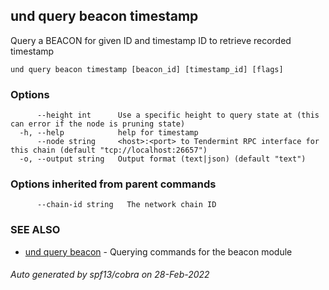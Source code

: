 ## und query beacon timestamp

Query a BEACON for given ID and timestamp ID to retrieve recorded timestamp

```
und query beacon timestamp [beacon_id] [timestamp_id] [flags]
```

### Options

```
      --height int      Use a specific height to query state at (this can error if the node is pruning state)
  -h, --help            help for timestamp
      --node string     <host>:<port> to Tendermint RPC interface for this chain (default "tcp://localhost:26657")
  -o, --output string   Output format (text|json) (default "text")
```

### Options inherited from parent commands

```
      --chain-id string   The network chain ID
```

### SEE ALSO

* [und query beacon](und_query_beacon.md)	 - Querying commands for the beacon module

###### Auto generated by spf13/cobra on 28-Feb-2022
